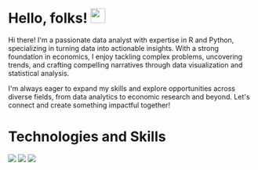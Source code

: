 # Hello, folks! <img src="https://raw.githubusercontent.com/MartinHeinz/MartinHeinz/master/wave.gif" width="30px">
Hi there! I'm a passionate data analyst with expertise in R and Python, specializing in turning data into actionable insights. With a strong foundation in economics, I enjoy tackling complex problems, uncovering trends, and crafting compelling narratives through data visualization and statistical analysis.

I'm always eager to expand my skills and explore opportunities across diverse fields, from data analytics to economic research and beyond. Let's connect and create something impactful together!

# Technologies and Skills
![](https://img.shields.io/badge/<Code>-<Python>-informational?style=flat&logo=<LOGO_NAME>&logoColor=white&color=2bbc8a)
![](https://img.shields.io/badge/<Tools>-<SQL>-informational?style=flat&logo=<LOGO_NAME>&logoColor=white&color=2bbc8a)
![](https://img.shields.io/badge/<Code>-<R>-informational?style=flat&logo=<LOGO_NAME>&logoColor=white&color=2bbc8a)

<!--
**YihanWu123/YihanWu123** is a ✨ _special_ ✨ repository because its `README.md` (this file) appears on your GitHub profile.

Here are some ideas to get you started:

- 🔭 I’m currently working on ...
- 🌱 I’m currently learning ...
- 👯 I’m looking to collaborate on ...
- 🤔 I’m looking for help with ...
- 💬 Ask me about ...
- 📫 How to reach me: ...
- 😄 Pronouns: ...
- ⚡ Fun fact: ...
-->
